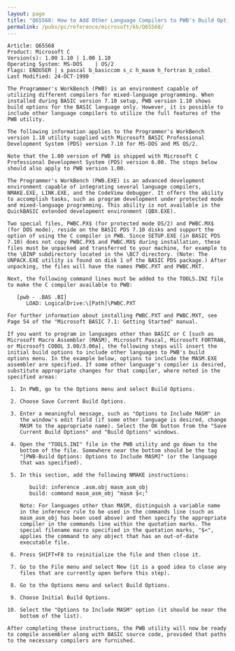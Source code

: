 ```yaml
---
layout: page
title: "Q65568: How to Add Other Language Compilers to PWB's Build Options"
permalink: /pubs/pc/reference/microsoft/kb/Q65568/
---
```


	Article: Q65568
	Product: Microsoft C
	Version(s): 1.00 1.10 | 1.00 1.10
	Operating System: MS-DOS    | OS/2
	Flags: ENDUSER | s_pascal b_basiccom s_c h_masm h_fortran b_cobol
	Last Modified: 24-OCT-1990
	
	The Programmer's WorkBench (PWB) is an environment capable of
	utilizing different compilers for mixed-language programming. When
	installed during BASIC version 7.10 setup, PWB version 1.10 shows
	build options for the BASIC language only. However, it is possible to
	include other language compilers to utilize the full features of the
	PWB utility.
	
	The following information applies to the Programmer's WorkBench
	version 1.10 utility supplied with Microsoft BASIC Professional
	Development System (PDS) version 7.10 for MS-DOS and MS OS/2.
	
	Note that the 1.00 version of PWB is shipped with Microsoft C
	Professional Development System (PDS) version 6.00. The steps below
	should also apply to PWB version 1.00.
	
	The Programmer's WorkBench (PWB.EXE) is an advanced development
	environment capable of integrating several language compilers,
	NMAKE.EXE, LINK.EXE, and the CodeView debugger. It offers the ability
	to accomplish tasks, such as program development under protected mode
	and mixed-language programming. This ability is not available in the
	QuickBASIC extended development environment (QBX.EXE).
	
	Two special files, PWBC.PX$ (for protected mode OS/2) and PWBC.MX$
	(for DOS mode), reside on the BASIC PDS 7.10 disks and support the
	option of using the C compiler in PWB. Since SETUP.EXE (in BASIC PDS
	7.10) does not copy PWBC.PX$ and PWBC.MX$ during installation, these
	files must be unpacked and transferred to your machine, for example to
	the \BINP subdirectory located in the \BC7 directory. (Note: The
	UNPACK.EXE utility is found on disk 1 of the BASIC PDS package.) After
	unpacking, the files will have the names PWBC.PXT and PWBC.MXT.
	
	Next, the following command lines must be added to the TOOLS.INI file
	to make the C compiler available to PWB:
	
	   [pwb - .BAS .BI]
	      LOAD: LogicalDrive:\[Path]\PWBC.PXT
	
	For further information about installing PWBC.PXT and PWBC.MXT, see
	Page 54 of the "Microsoft BASIC 7.1: Getting Started" manual.
	
	If you want to program in languages other than BASIC or C [such as
	Microsoft Macro Assembler (MASM), Microsoft Pascal, Microsoft FORTRAN,
	or Microsoft COBOL 3.00/3.00a], the following steps will insert the
	initial build options to include other languages to PWB's build
	options menu. In the example below, options to include the MASM.EXE
	assembler are specified. If some other language's compiler is desired,
	substitute appropriate changes for that compiler, where noted in the
	specified areas:
	
	 1. In PWB, go to the Options menu and select Build Options.
	
	 2. Choose Save Current Build Options.
	
	 3. Enter a meaningful message, such as "Options to Include MASM" in
	    the window's edit field (if some other language is desired, change
	    MASM to the appropriate name). Select the OK button from the "Save
	    Current Build Options" and "Build Options" windows.
	
	 4. Open the "TOOLS.INI" file in the PWB utility and go down to the
	    bottom of the file. Somewhere near the bottom should be the tag
	    "[PWB-Build Options: Options to Include MASM]" (or the language
	    that was specified).
	
	 5. In this section, add the following NMAKE instructions:
	
	       build: inference .asm.obj masm_asm_obj
	       build: command masm_asm_obj "masm $<;"
	
	    Note: For languages other than MASM, distinguish a variable name
	    in the inference rule to be used in the commands line (such as
	    masm_asm_obj has been used above) and then specify the appropriate
	    compiler in the commands line within the quotation marks. The
	    special filename macro specified in the quotation marks, "$<",
	    applies the command to any object that has an out-of-date
	    executable file.
	
	 6. Press SHIFT+F8 to reinitialize the file and then close it.
	
	 7. Go to the File menu and select New (it is a good idea to close any
	    files that are currently open before this step).
	
	 8. Go to the Options menu and select Build Options.
	
	 9. Choose Initial Build Options.
	
	10. Select the "Options to Include MASM" option (it should be near the
	    bottom of the list).
	
	After completing these instructions, the PWB utility will now be ready
	to compile assembler along with BASIC source code, provided that paths
	to the necessary compilers are furnished.
